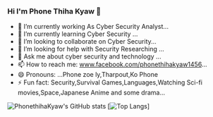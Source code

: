 ### Hi I'm Phone Thiha Kyaw 👋

- 🔭 I’m currently working As Cyber Security Analyst...
- 🌱 I’m currently learning Cyber Security ...
- 👯 I’m looking to collaborate on Cyber Security...
- 🤔 I’m looking for help with Security Researching ...
- 💬 Ask me about cyber security and technology ...
- 📫 How to reach me: www.facebook.com/phonethihakyaw1456...
- 😄 Pronouns: ...Phone zoe ly,Tharpout,Ko Phone
- ⚡ Fun fact: Security,Survival Games,Languages,Watching Sci-fi movies,Space,Japanese Anime and some drama...

<!--
**phonethihakyaw/phonethihakyaw** is a ✨ _special_ ✨ repository because its `README.md` (this file) appears on your GitHub profile.


-->

![PhonethihaKyaw's GitHub stats](https://github-readme-stats.vercel.app/api?username=phonethihakyaw&show_icons=true&theme=radical)
[![Top Langs](https://github-readme-stats.vercel.app/api/top-langs/?username=phonethihakyaw&layout=compact)]

